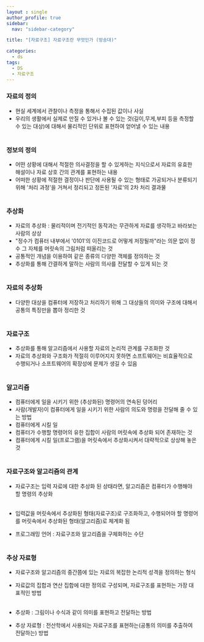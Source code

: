 ```yaml
---
layout : single
author_profile: true
sidebar: 
  nav: "sidebar-category"

title: "[자료구조] 자료구조란 무엇인가 (방송대)"

categories:
  - ds
tags:
  - DS
  - 자료구조
---
```


### 자료의 정의
- 현실 세계에서 관찰이나 측정을 통해서 수집된 값이나 사실<br>
- 우리의 생활에서 실제로 만질 수 있거나 볼 수 있는 것(길이,무게,부피 등을 측정할수 있는 대상)에 대해서 물리적인 단위로 표현하여 얻어낼 수 있는 내용<br><br>

### 정보의 정의
- 어떤 상황에 대해서 적절한 의사결정을 할 수 있게하는 지식으로서 자료의 유효한 해설이나 자료 상호 간의 관계를 표현하는 내용<br>
- 어떠한 상황에 적절한 결정이나 판단에 사용될 수 있는 형태로 가공되거나 분류되기 위해 '처리 과정'을 거쳐서 정리되고 정돈된 '자료'의 2차 처리 결과물<br><br>

### 추상화
- 자료의 추상화 : 물리적이며 전기적인 동작과는 무관하게 자료를 생각하고 바라보는 사람의 상상<br>
- "정수가 컴퓨터 내부에서 '0101'의 이진코드로 어떻게 저장될까"라는 의문 없이 정수 그 자체를 머릿속의 그림처럼 떠올리는 것<br>
- 공통적인 개념을 이용하여 같은 종류의 다양한 객체를 정의하는 것<br>
- 추상화를 통해 간결하게 말하는 사람의 의사를 전달할 수 있게 되는 것<br><br>

### 자료의 추상화
- 다양한 대상을 컴퓨터에 저장하고 처리하기 위해 그 대상들의 의미와 구조에 대해서 공통의 특징만을 뽑아 정리한 것<br><br>

### 자료구조
- 추상화를 통해 알고리즘에서 사용할 자료의 논리적 관계를 구조화한 것<br>
- 자료의 추상화와 구조화가 적절히 이루어지지 못하면 소프트웨어는 비효율적으로 수행되거나 소프트웨어의 확장성에 문제가 생길 수 있음<br><br>

### 알고리즘
- 컴퓨터에게 일을 시키기 위한 (추상화된) 명령어의 연속된 덩어리<br>
- 사람(개발자)이 컴퓨터에게 일을 시키기 위한 사람의 의도와 명령을 전달해 줄 수 있는 방법<br>
- 컴퓨터에게 시킬 일<br>
- 컴퓨터가 수행할 명령어의 유한 집합이 사람의 머릿속에 추상화 되어 존재하는 것<br>
- 컴퓨터에게 시킬 일(프로그램)을 머릿속에서 추상화시켜서 대략적으로 상상해 놓은 것<br><br>

### 자료구조와 알고리즘의 관계
- 자료구조는 입력 자료에 대한 추상화 된 상태라면, 알고리즘은 컴퓨터가 수행해야 할 명령의 추상화<br><br>

- 입력값을 머릿속에서 추상화된 형태(자료구조)로 구조화하고, 수행되어야 할 명령어를 머릿속에서 추상화된 형태(알고리즘)로 체계화 됨<br>
- 프로그래밍 언어 : 자료구조와 알고리즘을 구체화하는 수단<br><br>

### 추상 자료형
- 자료구조와 알고리즘의 중간쯤에 있는 자료의 복잡한 논리적 성격을 정의하는 형식<br>
- 자료값의 집합과 연산 집합에 대한 정의로 구성되며, 자료구조를 표현하는 가장 대표적인 방법<br><br>

- 추상화 : 그림이나 수식과 같이 의미를 표현하고 전달하는 방법<br>
- 추상 자료형 : 전산학에서 사용되는 자료구조를 표현하는(공통의 의미를 추출하여 전달하는) 방법<br><br>

